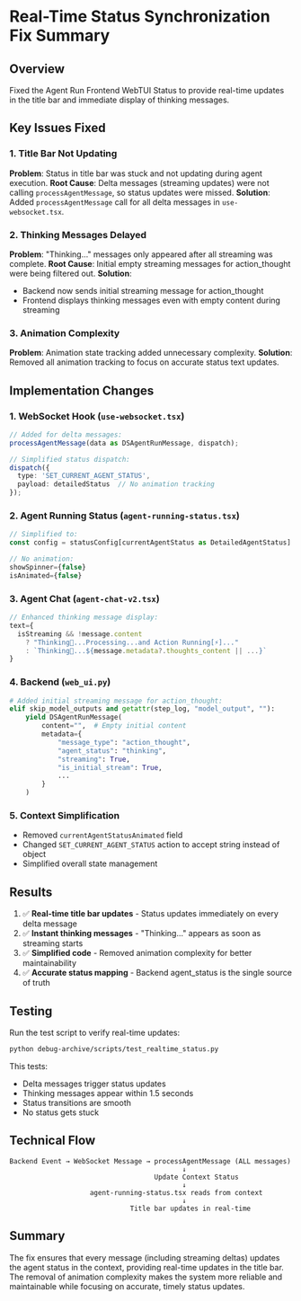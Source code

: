# Real-Time Status Synchronization Fix Summary

## Overview
Fixed the Agent Run Frontend WebTUI Status to provide real-time updates in the title bar and immediate display of thinking messages.

## Key Issues Fixed

### 1. Title Bar Not Updating
**Problem**: Status in title bar was stuck and not updating during agent execution.
**Root Cause**: Delta messages (streaming updates) were not calling `processAgentMessage`, so status updates were missed.
**Solution**: Added `processAgentMessage` call for all delta messages in `use-websocket.tsx`.

### 2. Thinking Messages Delayed
**Problem**: "Thinking..." messages only appeared after all streaming was complete.
**Root Cause**: Initial empty streaming messages for action_thought were being filtered out.
**Solution**: 
- Backend now sends initial streaming message for action_thought
- Frontend displays thinking messages even with empty content during streaming

### 3. Animation Complexity
**Problem**: Animation state tracking added unnecessary complexity.
**Solution**: Removed all animation tracking to focus on accurate status text updates.

## Implementation Changes

### 1. WebSocket Hook (`use-websocket.tsx`)
```typescript
// Added for delta messages:
processAgentMessage(data as DSAgentRunMessage, dispatch);

// Simplified status dispatch:
dispatch({ 
  type: 'SET_CURRENT_AGENT_STATUS', 
  payload: detailedStatus  // No animation tracking
});
```

### 2. Agent Running Status (`agent-running-status.tsx`)
```typescript
// Simplified to:
const config = statusConfig[currentAgentStatus as DetailedAgentStatus] || statusConfig.standby;

// No animation:
showSpinner={false}
isAnimated={false}
```

### 3. Agent Chat (`agent-chat-v2.tsx`)
```typescript
// Enhanced thinking message display:
text={
  isStreaming && !message.content 
    ? "Thinking🤔...Processing...and Action Running[⚡]..." 
    : `Thinking🤔...${message.metadata?.thoughts_content || ...}`
}
```

### 4. Backend (`web_ui.py`)
```python
# Added initial streaming message for action_thought:
elif skip_model_outputs and getattr(step_log, "model_output", ""):
    yield DSAgentRunMessage(
        content="",  # Empty initial content
        metadata={
            "message_type": "action_thought",
            "agent_status": "thinking",
            "streaming": True,
            "is_initial_stream": True,
            ...
        }
    )
```

### 5. Context Simplification
- Removed `currentAgentStatusAnimated` field
- Changed `SET_CURRENT_AGENT_STATUS` action to accept string instead of object
- Simplified overall state management

## Results

1. ✅ **Real-time title bar updates** - Status updates immediately on every delta message
2. ✅ **Instant thinking messages** - "Thinking..." appears as soon as streaming starts
3. ✅ **Simplified code** - Removed animation complexity for better maintainability
4. ✅ **Accurate status mapping** - Backend agent_status is the single source of truth

## Testing

Run the test script to verify real-time updates:
```bash
python debug-archive/scripts/test_realtime_status.py
```

This tests:
- Delta messages trigger status updates
- Thinking messages appear within 1.5 seconds
- Status transitions are smooth
- No status gets stuck

## Technical Flow

```
Backend Event → WebSocket Message → processAgentMessage (ALL messages)
                                           ↓
                                    Update Context Status
                                           ↓
                    agent-running-status.tsx reads from context
                                           ↓
                              Title bar updates in real-time
```

## Summary

The fix ensures that every message (including streaming deltas) updates the agent status in the context, providing real-time updates in the title bar. The removal of animation complexity makes the system more reliable and maintainable while focusing on accurate, timely status updates.
